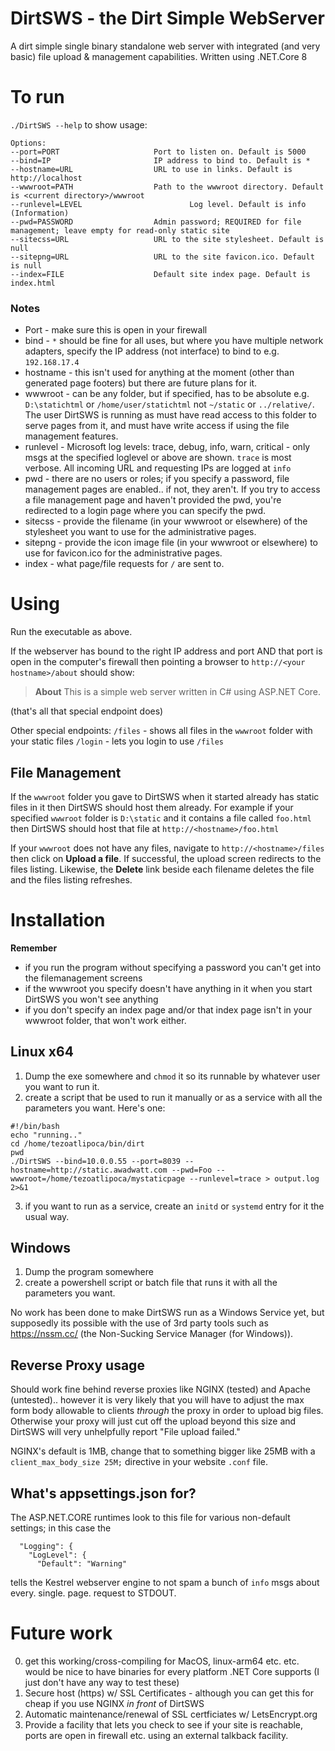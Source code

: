 # DirtSWS - the Dirt Simple WebServer
A dirt simple single binary standalone web server with integrated (and very basic) file upload & management capabilities. 
Written using .NET.Core 8

# To run

`./DirtSWS --help` to show usage: 

```
Options:
--port=PORT                     Port to listen on. Default is 5000
--bind=IP                       IP address to bind to. Default is *
--hostname=URL                  URL to use in links. Default is http://localhost
--wwwroot=PATH                  Path to the wwwroot directory. Default is <current directory>/wwwroot
--runlevel=LEVEL                        Log level. Default is info (Information)
--pwd=PASSWORD                  Admin password; REQUIRED for file management; leave empty for read-only static site
--sitecss=URL                   URL to the site stylesheet. Default is null
--sitepng=URL                   URL to the site favicon.ico. Default is null
--index=FILE                    Default site index page. Default is index.html
```
### Notes
- Port - make sure this is open in your firewall
- bind - `*` should be fine for all uses, but where you have multiple network adapters, specify the IP address (not interface) to bind to e.g. `192.168.17.4`
- hostname - this isn't used for anything at the moment (other than generated page footers) but there are future plans for it.
- wwwroot - can be any folder, but if specified, has to be absolute e.g. `D:\statichtml` or `/home/user/statichtml` not `~/static` or `../relative/`. The user DirtSWS is running as must have read access to this folder to serve pages from it, and must have write access if using the file management features. 
- runlevel - Microsoft log levels: trace, debug, info, warn, critical - only msgs at the specified loglevel or above are shown. `trace` is most verbose. All incoming URL and requesting IPs are logged at `info`
- pwd - there are no users or roles; if you specify a password, file management pages are enabled.. if not, they aren't. If you try to access a file management page and haven't provided the pwd, you're redirected to a login page where you can specify the pwd.
- sitecss - provide the filename (in your wwwroot or elsewhere) of the stylesheet you want to use for the administrative pages. 
- sitepng - provide the icon image file (in your wwwroot or elsewhere) to use for favicon.ico for the administrative pages. 
- index - what page/file requests for `/` are sent to. 

# Using
Run the executable as above. 

If the webserver has bound to the right IP address and port
AND that port is open in the computer's firewall
then pointing a browser to `http://<your hostname>/about` should show: 

> **About**
> This is a simple web server written in C# using ASP.NET Core.

(that's all that special endpoint does)

Other special endpoints:
`/files` - shows all files in the `wwwroot` folder with your static files
`/login` - lets you login to use `/files`

## File Management
If the `wwwroot` folder you gave to DirtSWS when it started already has static files in it then
DirtSWS should host them already. For example if your specified `wwwroot` folder is `D:\static`
and it contains a file called `foo.html` then DirtSWS should host that file at `http://<hostname>/foo.html`

If your `wwwroot` does not have any files, navigate to `http://<hostname>/files` then click on **Upload a file**. If successful, the upload screen redirects to the files listing. 
Likewise, the **Delete** link beside each filename deletes the file and the files listing refreshes. 

# Installation
**Remember** 
- if you run the program without specifying a password you can't get into the filemanagement screens
- if the wwwroot you specify doesn't have anything in it when you start DirtSWS you won't see anything
- if you don't specify an index page and/or that index page isn't in your wwwroot folder, that won't work either.

## Linux x64
1. Dump the exe somewhere and `chmod` it so its runnable by whatever user you want to run it.
2. create a script that be used to run it manually or as a service with all the parameters you want. Here's one:
```
#!/bin/bash
echo "running.."
cd /home/tezoatlipoca/bin/dirt
pwd
./DirtSWS --bind=10.0.0.55 --port=8039 --hostname=http://static.awadwatt.com --pwd=Foo --wwwroot=/home/tezoatlipoca/mystaticpage --runlevel=trace > output.log 2>&1
```
3. if you want to run as a service, create an `initd` or `systemd` entry for it the usual way. 

## Windows
1. Dump the program somewhere
2. create a powershell script or batch file that runs it with all the parameters you want.

No work has been done to make DirtSWS run as a Windows Service yet, but supposedly its possible
with the use of 3rd party tools such as https://nssm.cc/ (the Non-Sucking Service Manager (for Windows)).

## Reverse Proxy usage
Should work fine behind reverse proxies like NGINX (tested) and Apache (untested).. however it is 
very likely that you will have to adjust the max form body allowable to clients _through_ the proxy
in order to upload big files. Otherwise your proxy will just cut off the upload beyond this size
and DirtSWS will very unhelpfully report "File upload failed."

NGINX's default is 1MB, change that to something bigger like 25MB with a `client_max_body_size 25M;` directive in your website `.conf` file. 

## What's appsettings.json for?
The ASP.NET.CORE runtimes look to this file for various non-default settings; in this case the 
```
  "Logging": {
    "LogLevel": {
      "Default": "Warning"
```
tells the Kestrel webserver engine to not spam a bunch of `info` msgs about every. single. page. request to STDOUT. 

# Future work
0. get this working/cross-compiling for MacOS, linux-arm64 etc. etc. would be nice to have binaries for every platform .NET Core supports (I just don't have any way to test these)
1. Secure host (https) w/ SSL Certificates - although you can get this for cheap if you use NGINX _in front_ of DirtSWS
2. Automatic maintenance/renewal of SSL certficiates w/ LetsEncrypt.org
3. Provide a facility that lets you check to see if your site is reachable, ports are open in firewall etc. using an external talkback facility. 
